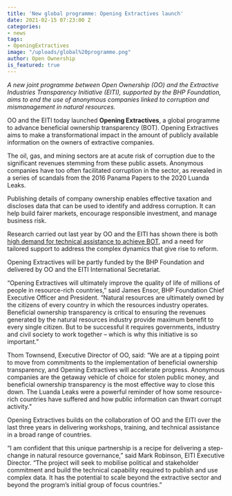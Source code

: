 ```yaml
---
title: 'New global programme: Opening Extractives launch'
date: 2021-02-15 07:23:00 Z
categories:
- news
tags:
- OpeningExtractives
image: "/uploads/global%20programme.png"
author: Open Ownership
is_featured: true
---
```


*A new joint programme between Open Ownership (OO) and the Extractive Industries Transparency Initiative (EITI), supported by the BHP Foundation, aims to end the use of anonymous companies linked to corruption and mismanagement in natural resources.* 

OO and the EITI today launched **Opening Extractives**, a global programme to advance beneficial ownership transparency (BOT). Opening Extractives aims to make a transformational impact in the amount of publicly available information on the owners of extractive companies. 

The oil, gas, and mining sectors are at acute risk of corruption due to the significant revenues stemming from these public assets. Anonymous companies have too often facilitated corruption in the sector, as revealed in a series of scandals from the 2016 Panama Papers to the 2020 Luanda Leaks. 

Publishing details of company ownership enables effective taxation and discloses data that
can be used to identify and address corruption. It can help build fairer markets, encourage
responsible investment, and manage business risk.

Research carried out last year by OO and the EITI has shown there is both [high demand for technical assistance to achieve BOT](https://www.openownership.org/blogs/opening-extractives-research-informs-programme-to-make-beneficial-ownership-transparency-a-reality-in-oil-gas-and-mining/), and a need for tailored support to address the complex dynamics that give rise to reform. 

Opening Extractives will be partly funded by the BHP Foundation and delivered by OO and the EITI International Secretariat. 

“Opening Extractives will ultimately improve the quality of life of millions of people in resource-rich countries,” said James Ensor, BHP Foundation Chief Executive Officer and President. “Natural resources are ultimately owned by the citizens of every country in which the resources industry operates. Beneficial ownership transparency is critical to ensuring the revenues generated by the natural resources industry provide maximum benefit to every single citizen. But to be successful it requires governments, industry and civil society to work together – which is why this initiative is so important.”

Thom Townsend, Executive Director of OO, said: “We are at a tipping point to
move from commitments to the implementation of beneficial ownership transparency, and
Opening Extractives will accelerate progress. Anonymous companies are the getaway vehicle of
choice for stolen public money, and beneficial ownership transparency is the most effective way
to close this down. The Luanda Leaks were a powerful reminder of how some resource-rich
countries have suffered and how public information can thwart corrupt activity.”

Opening Extractives builds on the collaboration of OO and the EITI over the last three years in delivering workshops, training, and technical assistance in a broad range of countries. 

“I am confident that this unique partnership is a recipe for delivering a step-change in natural
resource governance,” said Mark Robinson, EITI Executive Director. “The project will seek to
mobilise political and stakeholder commitment and build the technical capability required to
publish and use complex data. It has the potential to scale beyond the extractive sector and beyond the program’s initial group of focus countries.”